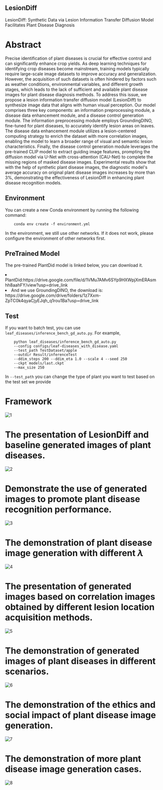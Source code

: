 ## LesionDiff
LesionDiff: Synthetic Data via Lesion Information Transfer Diffusion Model Facilitates Plant Disease Diagnosis

# Abstract
Precise identification of plant diseases is crucial for effective control and can significantly enhance crop yields. As deep learning techniques for identifying crop diseases become mainstream, training models typically require large-scale image datasets to improve accuracy and generalization. However, the acquisition of such datasets is often hindered by factors such as weather conditions, environmental variables, and different growth stages, which leads to the lack of sufficient and available plant disease images for plant disease diagnosis methods. To address this issue, we propose a lesion information transfer diffusion model (LesionDiff) to synthesize image data that aligns with human visual perception. Our model comprises three key components: an information preprocessing module, a disease data enhancement module, and a disease control generation module. The information preprocessing module employs GroundingDINO, fine-tuned for plant diseases, to accurately identify lesion areas on leaves. The disease data enhancement module utilizes a lesion-centered computing strategy to enrich the dataset with more correlation images, enabling the model to learn a broader range of visual and semantic lesion characteristics. Finally, the disease control generation module leverages the pre-trained CLIP model to extract guiding image features, prompting the diffusion model via U-Net with cross-attention (CAU-Net) to complete the missing regions of masked disease images. Experimental results show that with the help of synthetic plant disease images, the diagnostic model's average accuracy on original plant disease images increases by more than 3\%, demonstrating the effectiveness of LesionDiff in enhancing plant disease recognition models.

## Environment
You can create a new Conda environment by running the following command:
```
    conda env create -f environment.yml 
```
In the environment, we still use other networks. If it does not work, please configure the environment of other networks first.
## PreTrained Model
The pre-trained PlantDid model is linked below, you can download it.
<li>PlantDid:https://drive.google.com/file/d/1VMu7AMv6SYp9HXWpjXmERAsmhh8aahFY/view?usp=drive_link
<li>And we use GroundingDINO, the download is:
https://drive.google.com/drive/folders/1z7Xxm-ZpTC0k4qyaCjyEJqh_q1rou1Ba?usp=drive_link

## Test

If you want to batch test, you can use `leaf_diseases/inference_bench_gd_auto.py`. For example,
```
    python leaf_diseases/inference_bench_gd_auto.py 
    --config configs/leaf-diseases_with_disease.yaml
    --test_path TestDataset/apple 
    --outdir Result/inferenceTest 
    --ddim_steps 200 --ddim_eta 1.0 --scale 4 --seed 250 
    --ckpt models/last.ckpt 
    --max_size 250
```
In `--test_path` you can change the type of plant you want to test based on the test set we provide

# Framework
![1](img/1.png)

# The presentation of LesionDiff and baseline generated images of plant diseases.
![2](img/2.png)

# Demonstrate the use of generated images to promote plant disease recognition performance.
![3](img/3.png)

# The demonstration of plant disease image generation with different $\lambda$
![4](img/4.png)

# The presentation of generated images based on correlation images obtained by different lesion location acquisition methods.
![5](img/5.png)

# The demonstration of generated images of plant diseases in different scenarios.
![6](img/6.png)

# The demonstration of the ethics and social impact of plant disease image generation.
![7](img/7.png)

# The demonstration of more plant disease image generation cases.
![8](img/8.png)
